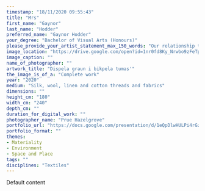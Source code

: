 ```yaml
---
timestamp: "18/11/2020 09:55:43"
title: "Mrs"
first_name: "Gaynor"
last_name: "Hodder"
preferred_name: "Gaynor Hodder"
your_degree: "Bachelor of Visual Arts (Honours)"
please_provide_your_artist_statement_max_150_words: "Our relationship to landscape is more than the view we see before us.  Inspired by  walking in the Mountain Ash forests found in Eastern Victoria and flying in Papua New Guinea and the memories of those experiences, Gaynor Hodder seeks to convey the wonder and mystery of being enfolded in the landscape and how textiles might be manipulated and combined with hand- and embroidery stitches to suggest the topography of landscape. Through her practice-led research, she employs the processes and techniques of making natural dyes to colour the fabric and threads which provide a colour palette from the local environment.  Her definition of landscape is multi-layered - the invisible and the visible, the emotional and the physical experience, macroscopic and microscopic, and the spiritual and the aesthetic."
image_location: "https://drive.google.com/open?id=1nr0fd8Ky_Nrwbo9zFeTpG-_5E5RfPmQ1"
image_caption: ""
name_of_photographer: ""
artwork_title: "Dispela graun i bikpela tumas'"
the_image_is_of_a: "Complete work"
year: "2020"
medium: "Silk, wool, linen and cotton threads and fabrics"
dimensions: ""
height_cm: "180"
width_cm: "240"
depth_cm: ""
duration_for_digital_work: ""
photographer_name: "Prue Hazelgrove"
portfolio_url: "https://docs.google.com/presentation/d/1eQpDlwHULPi4rGzJlNi8Wsje8rpMzRrh9SJWUq_qb9o/edit?usp=sharing"
portfolio_format: ""
themes:
- Materiality
- Environment
- Space and Place
tags: ""
disciplines: "Textiles"
---
```


Default content